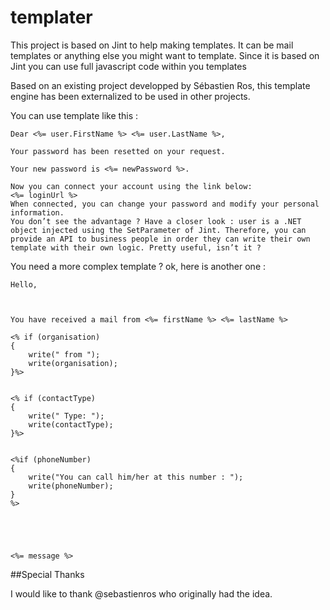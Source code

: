 # templater
This project is based on Jint to help making templates. It can be mail templates or anything else you might want to template. Since it is based on Jint you can use full javascript code within you templates

Based on an existing project developped by Sébastien Ros, this template engine has been externalized to be used in other projects.

You can use template like this :
```
Dear <%= user.FirstName %> <%= user.LastName %>,

Your password has been resetted on your request.

Your new password is <%= newPassword %>.

Now you can connect your account using the link below:
<%= loginUrl %>
When connected, you can change your password and modify your personal information.
You don’t see the advantage ? Have a closer look : user is a .NET object injected using the SetParameter of Jint. Therefore, you can provide an API to business people in order they can write their own template with their own logic. Pretty useful, isn’t it ?
```
You need a more complex template ? ok, here is another one :
```
Hello,



You have received a mail from <%= firstName %> <%= lastName %>

<% if (organisation)
{
    write(" from ");
    write(organisation);
}%>


<% if (contactType)
{
    write(" Type: ");
    write(contactType);
}%>


<%if (phoneNumber)
{
    write("You can call him/her at this number : ");
    write(phoneNumber);
}
%>





<%= message %>
```


##Special Thanks

I would like to thank @sebastienros who originally had the idea.
